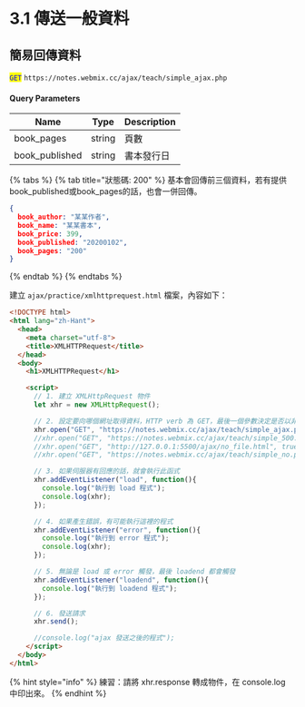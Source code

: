 # 3.1 傳送一般資料

## 簡易回傳資料

<mark style="color:blue;">`GET`</mark> `https://notes.webmix.cc/ajax/teach/simple_ajax.php`

#### Query Parameters

| Name            | Type   | Description |
| --------------- | ------ | ----------- |
| book\_pages     | string | 頁數          |
| book\_published | string | 書本發行日       |

{% tabs %}
{% tab title="狀態碼: 200" %}
基本會回傳前三個資料，若有提供book\_published或book\_pages的話，也會一併回傳。

```json
{
  book_author: "某某作者",
  book_name: "某某書本",
  book_price: 399,
  book_published: "20200102",
  book_pages: "200"
}
```
{% endtab %}
{% endtabs %}



建立 `ajax/practice/xmlhttprequest.html` 檔案，內容如下：

```html
<!DOCTYPE html>
<html lang="zh-Hant">
  <head>
    <meta charset="utf-8">
    <title>XMLHTTPRequest</title>
  </head>
  <body>
    <h1>XMLHTTPRequest</h1>

    <script>
      // 1. 建立 XMLHttpRequest 物件
      let xhr = new XMLHttpRequest();

      // 2. 設定要向哪個網址取得資料，HTTP verb 為 GET，最後一個參數決定是否以非同步方式來執行
      xhr.open("GET", "https://notes.webmix.cc/ajax/teach/simple_ajax.php", true);
      //xhr.open("GET", "https://notes.webmix.cc/ajax/teach/simple_500.php", true);
      //xhr.open("GET", "http://127.0.0.1:5500/ajax/no_file.html", true);
      //xhr.open("GET", "https://notes.webmix.cc/ajax/teach/simple_no.php", true);

      // 3. 如果伺服器有回應的話，就會執行此函式
      xhr.addEventListener("load", function(){
        console.log("執行到 load 程式");
        console.log(xhr);
      });

      // 4. 如果產生錯誤，有可能執行這裡的程式
      xhr.addEventListener("error", function(){
        console.log("執行到 error 程式");
        console.log(xhr);
      });

      // 5. 無論是 load 或 error 觸發，最後 loadend 都會觸發
      xhr.addEventListener("loadend", function(){
        console.log("執行到 loadend 程式");
      });

      // 6. 發送請求
      xhr.send();

      //console.log("ajax 發送之後的程式");
    </script>
  </body>
</html>

```



{% hint style="info" %}
練習：請將 xhr.response 轉成物件，在 console.log 中印出來。
{% endhint %}

